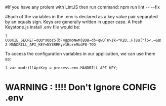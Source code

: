 #If you have any prolem with LintJS then run command: 
npm run lint -- --fix



#Each of the variables in the .env is declared as a key value pair separated by an equals sign. Keys are generally written in upper case. A fresh Keystone.js install .env file would be:

    1 COOKIE_SECRET=oQQ*s0pz5(bF4gpmoNwM|BDB~db+qwQ`K>Ik~*R2D;;F(8u["l5<.=&Q9w+Ul$E=
    2 MANDRILL_API_KEY=NY8RRKyv1Bure9bdP8-TOQ

To access the configuration variables in our application, we can use them as:

    1 var madrillApiKey = process.env.MANDRILL_API_KEY;

#  WARNING : !!!! Don't Ignore CONFIG .env